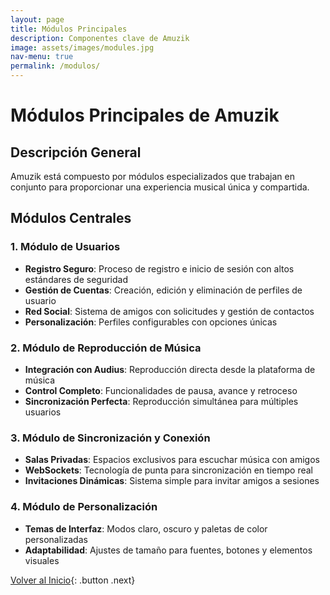 ```yaml
---
layout: page
title: Módulos Principales
description: Componentes clave de Amuzik
image: assets/images/modules.jpg
nav-menu: true
permalink: /modulos/
---
```


# Módulos Principales de Amuzik

## Descripción General

Amuzik está compuesto por módulos especializados que trabajan en conjunto para proporcionar una experiencia musical única y compartida.

## Módulos Centrales

### 1. Módulo de Usuarios
- **Registro Seguro**: Proceso de registro e inicio de sesión con altos estándares de seguridad
- **Gestión de Cuentas**: Creación, edición y eliminación de perfiles de usuario
- **Red Social**: Sistema de amigos con solicitudes y gestión de contactos
- **Personalización**: Perfiles configurables con opciones únicas

### 2. Módulo de Reproducción de Música
- **Integración con Audius**: Reproducción directa desde la plataforma de música
- **Control Completo**: Funcionalidades de pausa, avance y retroceso
- **Sincronización Perfecta**: Reproducción simultánea para múltiples usuarios

### 3. Módulo de Sincronización y Conexión
- **Salas Privadas**: Espacios exclusivos para escuchar música con amigos
- **WebSockets**: Tecnología de punta para sincronización en tiempo real
- **Invitaciones Dinámicas**: Sistema simple para invitar amigos a sesiones

### 4. Módulo de Personalización
- **Temas de Interfaz**: Modos claro, oscuro y paletas de color personalizadas
- **Adaptabilidad**: Ajustes de tamaño para fuentes, botones y elementos visuales

[Volver al Inicio](/index.md){: .button .next}